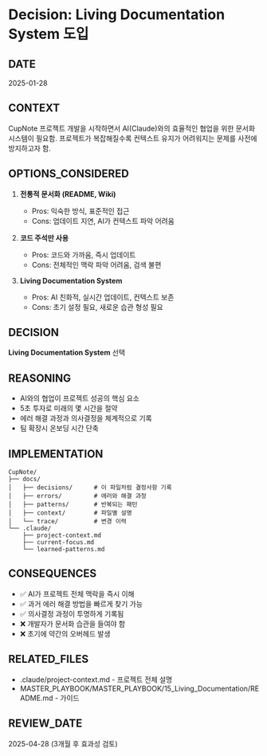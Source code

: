 # Decision: Living Documentation System 도입

## DATE

2025-01-28

## CONTEXT

CupNote 프로젝트 개발을 시작하면서 AI(Claude)와의 효율적인 협업을 위한 문서화 시스템이 필요함.
프로젝트가 복잡해질수록 컨텍스트 유지가 어려워지는 문제를 사전에 방지하고자 함.

## OPTIONS_CONSIDERED

1. **전통적 문서화 (README, Wiki)**
   - Pros: 익숙한 방식, 표준적인 접근
   - Cons: 업데이트 지연, AI가 컨텍스트 파악 어려움

2. **코드 주석만 사용**
   - Pros: 코드와 가까움, 즉시 업데이트
   - Cons: 전체적인 맥락 파악 어려움, 검색 불편

3. **Living Documentation System**
   - Pros: AI 친화적, 실시간 업데이트, 컨텍스트 보존
   - Cons: 초기 설정 필요, 새로운 습관 형성 필요

## DECISION

**Living Documentation System** 선택

## REASONING

- AI와의 협업이 프로젝트 성공의 핵심 요소
- 5초 투자로 미래의 몇 시간을 절약
- 에러 해결 과정과 의사결정을 체계적으로 기록
- 팀 확장시 온보딩 시간 단축

## IMPLEMENTATION

```
CupNote/
├── docs/
│   ├── decisions/      # 이 파일처럼 결정사항 기록
│   ├── errors/         # 에러와 해결 과정
│   ├── patterns/       # 반복되는 패턴
│   ├── context/        # 파일별 설명
│   └── trace/          # 변경 이력
└── .claude/
    ├── project-context.md
    ├── current-focus.md
    └── learned-patterns.md
```

## CONSEQUENCES

- ✅ AI가 프로젝트 전체 맥락을 즉시 이해
- ✅ 과거 에러 해결 방법을 빠르게 찾기 가능
- ✅ 의사결정 과정이 투명하게 기록됨
- ❌ 개발자가 문서화 습관을 들여야 함
- ❌ 초기에 약간의 오버헤드 발생

## RELATED_FILES

- .claude/project-context.md - 프로젝트 전체 설명
- MASTER_PLAYBOOK/MASTER_PLAYBOOK/15_Living_Documentation/README.md - 가이드

## REVIEW_DATE

2025-04-28 (3개월 후 효과성 검토)
